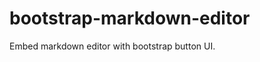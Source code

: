 bootstrap-markdown-editor
=========================

Embed markdown editor with bootstrap button UI.